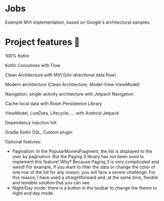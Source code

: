 # Jobs
Example MVI implementation, based on Google's architectural samples.

# Project features 🚀
100% Kotlin

Kotlin Coroutines with Flow

Clean Architecture with MVI (Uni-directional data flow)

Modern architecture (Clean Architecture, Model-View-ViewModel)

Navigation, single-activity architecture with Jetpack Navigation

Cache local data with Room Persistence Library

ViewModel, LiveData, Lifecycle, ... with Android Jetpack

Dependency injection hilt

Gradle Kotlin DSL, Custom plugin

Optional features:
* Pagination: In the PopularMoviesFragment, the list is displayed to the user by pagination. But the Paging 3 library has not been used to implement this feature! Why? Because Paging 3 is very complicated and weird! For example, if you want to filter the data or change the color of one row of the list for any reason, you will face a severe challenge. For this reason, I have used a straightforward and, at the same time, flexible and testable solution that you can see.
* Night/Day mode: there is a button in the toolbar to change the theme to night and day mode.
